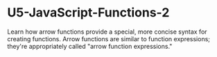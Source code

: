 # U5-JavaScript-Functions-2
 Learn how arrow functions provide a special, more concise syntax for creating functions. Arrow functions are similar to function expressions; they're appropriately called "arrow function expressions."
